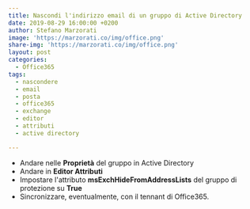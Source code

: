 ```yaml
---
title: Nascondi l'indirizzo email di un gruppo di Active Directory
date: 2019-08-29 16:00:00 +0200
author: Stefano Marzorati
image: 'https://marzorati.co/img/office.png'
share-img: 'https://marzorati.co/img/office.png'
layout: post
categories:
  - Office365
tags:
  - nascondere
  - email
  - posta
  - office365
  - exchange
  - editor
  - attributi
  - active directory

---
```

- Andare nelle **Proprietà** del gruppo in Active Directory
- Andare in **Editor Attributi**
- Impostare l'attributo **msExchHideFromAddressLists** del gruppo di protezione su **True**
- Sincronizzare, eventualmente, con il tennant di Office365.